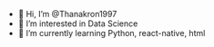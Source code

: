 - 👋 Hi, I’m @Thanakron1997
- 👀 I’m interested in Data Science
- 🌱 I’m currently learning Python, react-native, html


<!---
Thanakron1997/Thanakron1997 is a ✨ special ✨ repository because its `README.md` (this file) appears on your GitHub profile.
You can click the Preview link to take a look at your changes.
--->
